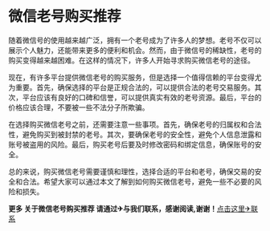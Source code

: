 # 微信老号购买推荐

随着微信号的使用越来越广泛，拥有一个老号成为了许多人的梦想。老号不仅可以展示个人魅力，还能带来更多的便利和机会。然而，由于微信号的稀缺性，老号的购买变得越来越困难。在这样的情况下，许多人开始寻求购买微信老号的途径。

现在，有许多平台提供微信老号的购买服务，但是选择一个值得信赖的平台变得尤为重要。首先，确保选择的平台是正规合法的，可以提供合法的老号交易服务。其次，平台应该有良好的口碑和信誉，可以提供真实有效的老号资源。最后，平台的价格应该合理，不要被一些不法分子所欺骗。

在选择购买微信老号之前，还需要注意一些事项。首先，确保老号的归属权和合法性，避免购买到被封禁的老号。其次，要确保老号的安全性，避免个人信息泄露和账号被盗用的风险。最后，购买老号后要及时修改密码和绑定信息，确保账号的安全。

总的来说，购买微信老号需要谨慎和理性，选择合适的平台和老号，确保交易的安全和合法。希望大家可以通过本文了解到如何购买微信老号，避免一些不必要的风险和损失。

**更多 关于微信老号购买推荐 请通过✈与我们联系，感谢阅读,谢谢！**[点击这里✈联系](https://t.me/LM999bot)